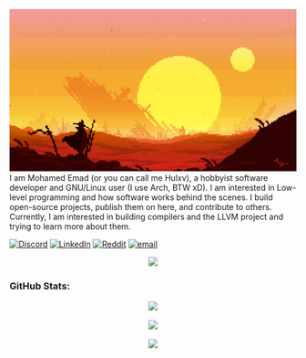 ![alone](assets/alone.gif)
 I am Mohamed Emad (or you can call me Hulxv), a hobbyist software developer and GNU/Linux user (I use Arch, BTW xD). I am interested in Low-level programming and how software works behind the scenes. I build open-source projects, publish them on here, and contribute to others. Currently, I am interested in building compilers and the LLVM project and trying to learn more about them.

[![Discord](https://img.shields.io/badge/Discord-%237289DA.svg?logo=discord&logoColor=white)](https://discord.gg/268945319511851010) [![LinkedIn](https://img.shields.io/badge/LinkedIn-%230077B5.svg?logo=linkedin&logoColor=white)](https://linkedin.com/in/hulxv) [![Reddit](https://img.shields.io/badge/Reddit-%23FF4500.svg?logo=Reddit&logoColor=white)](https://reddit.com/user/hulxv)  [![email](https://img.shields.io/badge/Email-D14836?logo=gmail&logoColor=white)](mailto:hulxxv@gmail.com) 


<div align='center'>
 
![](https://quotes-github-readme.vercel.app/api?type=horizontal&theme=gruvbox)

</div>

### GitHub Stats:

<div align="center">  

<img width="550px" src="https://github-readme-stats.vercel.app/api?username=hulxv&theme=shadow_blue&hide_border=false&include_all_commits=true&count_private=true"><br>

<img width="550px" src="https://nirzak-streak-stats.vercel.app/?user=hulxv&theme=shadow_blue&hide_border=false"><br>

<img width="550px" src="https://github-contributor-stats.vercel.app/api?username=hulxv&limit=5&theme=shadow_blue&combine_all_yearly_contributions=true">


</div>


